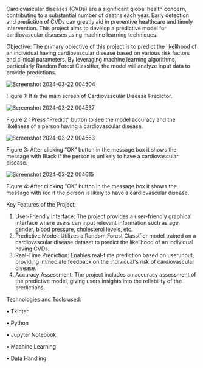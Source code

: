 Cardiovascular diseases (CVDs) are a significant global health concern, contributing to a substantial number of deaths each year. Early detection and prediction of CVDs can greatly aid in preventive healthcare and timely intervention. This project aims to develop a predictive
model for cardiovascular diseases using machine learning techniques.

Objective:
The primary objective of this project is to predict the likelihood of an individual having cardiovascular disease based on various risk factors and clinical parameters. By leveraging machine learning algorithms, particularly Random Forest Classifier, the model will analyze
input data to provide predictions.


![Screenshot 2024-03-22 004504](https://github.com/ykhan2476/CardiovascularHeartDiseasePrediction.io/assets/113904335/0facc63f-0b98-4344-b2af-834dd974a415)

Figure 1: It is the main screen of Cardiovascular Disease Predictor.

![Screenshot 2024-03-22 004537](https://github.com/ykhan2476/CardiovascularHeartDiseasePrediction.io/assets/113904335/cee440a9-e8ee-4ecb-92ba-f910918798bc)

Figure 2 : Press “Predict” button to see the model accuracy and the likeliness of a person having a cardiovascular disease.

![Screenshot 2024-03-22 004553](https://github.com/ykhan2476/CardiovascularHeartDiseasePrediction.io/assets/113904335/f40f8930-f811-40df-bec4-c7a6c324de36)

Figure 3: After clicking “OK” button in the message box it shows the message with Black if the person is unlikely to have a cardiovascular disease.

![Screenshot 2024-03-22 004615](https://github.com/ykhan2476/CardiovascularHeartDiseasePrediction.io/assets/113904335/d1983dc2-fe96-4a17-ad41-6bdb52210105)

Figure 4: After clicking “OK” button in the message box it shows the message with red if the person is likely to have a cardiovascular disease.




Key Features of the Project:
1. User-Friendly Interface: The project provides a user-friendly graphical interface where users can input relevant information such as age, gender, blood pressure, cholesterol levels, etc.
2. Predictive Model: Utilizes a Random Forest Classifier model trained on a cardiovascular disease dataset to predict the likelihood of an individual having CVDs.
3. Real-Time Prediction: Enables real-time prediction based on user input, providing immediate feedback on the individual's risk of cardiovascular disease.
4. Accuracy Assessment: The project includes an accuracy assessment of the predictive model, giving users insights into the reliability of the predictions.
   
Technologies and Tools used:

• Tkinter

• Python

• Jupyter Notebook

• Machine Learning

• Data Handling


